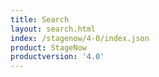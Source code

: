 ```yaml
---
title: Search
layout: search.html
index: /stagenow/4-0/index.json
product: StageNow
productversion: '4.0'
---
```
















